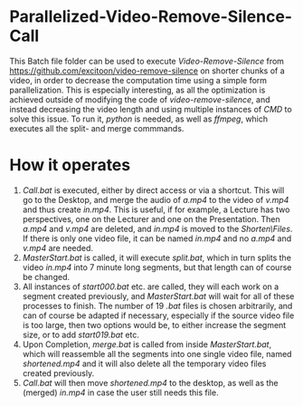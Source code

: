 # Parallelized-Video-Remove-Silence-Call

This Batch file folder can be used to execute *Video-Remove-Silence* from https://github.com/excitoon/video-remove-silence on shorter chunks of a video, in order to decrease the computation time using a simple form parallelization.
This is especially interesting, as all the optimization is achieved outside of modifying the code of *video-remove-silence*, and instead decreasing the video length and using multiple instances of *CMD* to solve this issue.
To run it, *python* is needed, as well as *ffmpeg*, which executes all the split- and merge commmands.

# How it operates
1. *Call.bat* is executed, either by direct access or via a shortcut. This will go to the Desktop, and merge the audio of *a.mp4* to the video of *v.mp4* and thus create *in.mp4*. This is useful, if for example, a Lecture has two perspectives, one on the Lecturer and one on the Presentation. Then *a.mp4* and *v.mp4* are deleted, and *in.mp4* is moved to the *Shorten\Files*. If there is only one video file, it can be named *in.mp4* and no *a.mp4* and *v.mp4* are needed.
2. *MasterStart.bat* is called, it will execute *split.bat*, which in turn splits the video *in.mp4* into 7 minute long segments, but that length can of course be changed.
3. All instances of *start000.bat* etc. are called, they will each work on a segment created previously, and *MasterStart.bat* will wait for all of these processes to finish. The number of 19 *.bat* files is chosen arbitrarily, and can of course be adapted if necessary, especially if the source video file is too large, then two options would be, to either increase the segment size, or to add *start019.bat* etc.
4. Upon Completion, *merge.bat* is called from inside *MasterStart.bat*, which will reassemble all the segments into one single video file, named *shortened.mp4* and it will also delete all the temporary video files created previously.
5. *Call.bat* will then move *shortened.mp4* to the desktop, as well as the (merged) *in.mp4* in case the user still needs this file.
